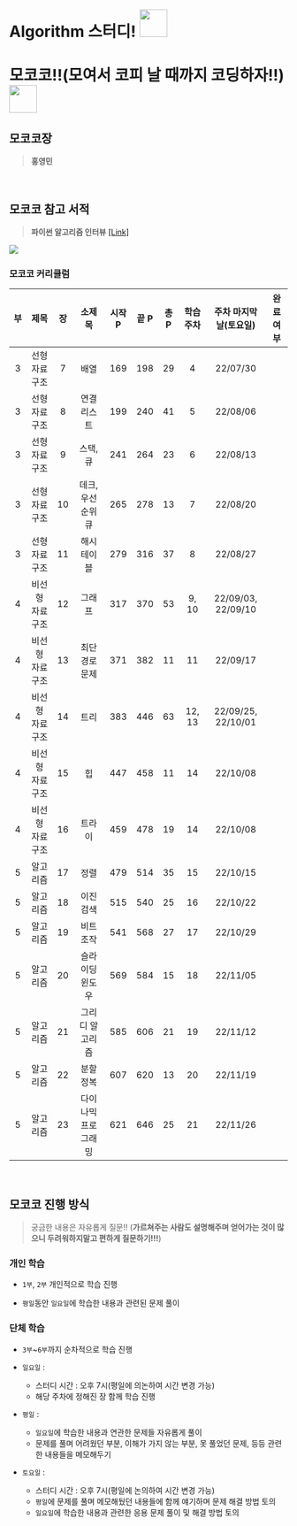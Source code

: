 # Algorithm 스터디! <img src="https://user-images.githubusercontent.com/83000975/180596945-c0c38d28-f87e-4128-bec0-f7f1631e9c01.png" height=50 width=50>
# 모코코!!(모여서 코피 날 때까지 코딩하자!!) <img src="https://user-images.githubusercontent.com/83000975/180596579-3c5ed2c4-a889-4b0c-802b-326478c01f30.gif" height=50 width=50>
## 모코코장
> **홍영민**
<br>

## 모코코 참고 서적
> **파이썬 알고리즘 인터뷰** [[Link]](https://book.interpark.com/product/BookDisplay.do?_method=detail&sc.prdNo=334277531&gclid=Cj0KCQjwm9yJBhDTARIsABKIcGYFUTpriF8AyZ7Ouek0V-6HxorSOiwYsBWYVIG3ylEQUkS1-3WGTF8aAt2HEALw_wcB)
  
![](https://user-images.githubusercontent.com/83000975/180597267-bcb9d021-71c1-4469-a770-c42245d160c3.jpg)
<br>

### 모코코 커리큘럼
| 부 | 제목 | 장 | 소제목 | 시작 P | 끝 P | 총 P | 학습 주차 | 주차 마지막 날(토요일) | 완료 여부 |
| :---: | :---: | :---: | :---: | :---: | :---: | :---: | :---: | :---: | :---: |
| 3 | 선형 자료구조 | 7 | 배열 | 169 | 198 | 29 | 4 | 22/07/30 |  |
| 3 | 선형 자료구조 | 8 | 연결 리스트 | 199 | 240 | 41 | 5 | 22/08/06 |  |
| 3 | 선형 자료구조 | 9 | 스택, 큐 | 241 | 264 | 23 | 6 | 22/08/13 |  |
| 3 | 선형 자료구조 | 10 | 데크, 우선순위 큐 | 265 | 278 | 13 | 7 | 22/08/20 |  |
| 3 | 선형 자료구조 | 11 | 해시 테이블 | 279 | 316 | 37 | 8 | 22/08/27 |  |
| 4 | 비선형 자료구조 | 12 | 그래프 | 317 | 370 | 53 | 9, 10 | 22/09/03, 22/09/10 |  |
| 4 | 비선형 자료구조 | 13 | 최단 경로 문제 | 371 | 382 | 11 | 11 | 22/09/17 |  |
| 4 | 비선형 자료구조 | 14 | 트리 | 383 | 446 | 63 | 12, 13 | 22/09/25, 22/10/01 |  |
| 4 | 비선형 자료구조 | 15 | 힙 | 447 | 458 | 11 | 14 | 22/10/08 |  |
| 4 | 비선형 자료구조 | 16 | 트라이 | 459 | 478 | 19 | 14 | 22/10/08 |  |
| 5 | 알고리즘 | 17 | 정렬 | 479 | 514 | 35 | 15 | 22/10/15 |  |
| 5 | 알고리즘 | 18 | 이진 검색 | 515 | 540 | 25 | 16 | 22/10/22 |  |
| 5 | 알고리즘 | 19 | 비트 조작 | 541 | 568 | 27 | 17 | 22/10/29 |  |
| 5 | 알고리즘 | 20 | 슬라이딩 윈도우 | 569 | 584 | 15 | 18 | 22/11/05 |  |
| 5 | 알고리즘 | 21 | 그리디 알고리즘 | 585 | 606 | 21 | 19 | 22/11/12 |  |
| 5 | 알고리즘 | 22 | 분할 정복 | 607 | 620 | 13 | 20 | 22/11/19 |  |
| 5 | 알고리즘 | 23 | 다이나믹 프로그래밍 | 621 | 646 | 25 | 21 | 22/11/26 |  |
<br>

## 모코코 진행 방식
> 궁금한 내용은 자유롭게 질문!! (**가르쳐주는 사람도 설명해주며 얻어가는 것이 많으니 두려워하지말고 편하게 질문하기!!!**)

### 개인 학습
- `1부`, `2부` 개인적으로 학습 진행

- `평일`동안 `일요일`에 학습한 내용과 관련된 문제 풀이

### 단체 학습
- `3부`~`6부`까지 순차적으로 학습 진행

- `일요일` :
    - 스터디 시간 : 오후 7시(평일에 의논하여 시간 변경 가능)
    - 해당 주차에 정해진 장 함께 학습 진행

- `평일` :
    - `일요일`에 학습한 내용과 연관한 문제들 자유롭게 풀이
    - 문제를 풀며 어려웠던 부분, 이해가 가지 않는 부분, 못 풀었던 문제, 등등 관련한 내용들을 메모해두기

- `토요일` :
    - 스터디 시간 : 오후 7시(평일에 논의하여 시간 변경 가능)
    - `평일`에 문제를 풀며 메모해뒀던 내용들에 함께 얘기하며 문제 해결 방법 토의
    - `일요일`에 학습한 내용과 관련한 응용 문제 풀이 및 해결 방법 토의
